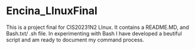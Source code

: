 # Encina_LInuxFinal
This is a project final for CIS20231N2 LInux. It contains a README.MD, and Bash.txt/ .sh file.
In experimenting with Bash I have developed a beutiful script and am ready to document my command process.
